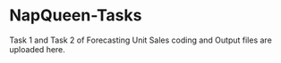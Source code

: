# NapQueen-Tasks
Task 1 and Task 2 of Forecasting Unit Sales coding and Output files are uploaded here.
